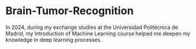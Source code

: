 # Brain-Tumor-Recognition
In 2024, during my exchange studies at the Universidad Politécnica de Madrid, my Introduction of Machine Learning course helped me deepen my knowledge in deep learning processes. 
